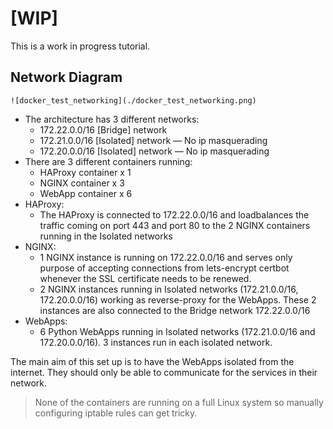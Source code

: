 # [WIP]

This is a work in progress tutorial.

## Network Diagram

```
![docker_test_networking](./docker_test_networking.png)
```

- The architecture has 3 different networks:
  - 172.22.0.0/16 [Bridge] network
  - 172.21.0.0/16 [Isolated] network — No ip masquerading
  - 172.20.0.0/16 [Isolated] network — No ip masquerading
- There are 3 different containers running:
  - HAProxy container x 1
  - NGINX container x 3
  - WebApp container x 6
- HAProxy:
  - The HAProxy is connected to 172.22.0.0/16 and loadbalances the traffic coming on port 443 and port 80 to the 2 NGINX containers running in the Isolated networks
- NGINX:
  - 1 NGINX instance is running on 172.22.0.0/16 and serves only purpose of accepting connections from lets-encrypt certbot whenever the SSL certificate needs to be renewed.
  - 2 NGINX instances running in Isolated networks (172.21.0.0/16, 172.20.0.0/16) working as reverse-proxy for the WebApps. These 2 instances are also connected to the Bridge network 172.22.0.0/16
- WebApps:
  - 6 Python WebApps running in Isolated networks (172.21.0.0/16 and 172.20.0.0/16). 3 instances run in each isolated network.

The main aim of this set up is to have the WebApps isolated from the internet. They should only be able to communicate for the services in their network.

> None of the containers are running on a full Linux system so manually configuring iptable rules can get tricky.

